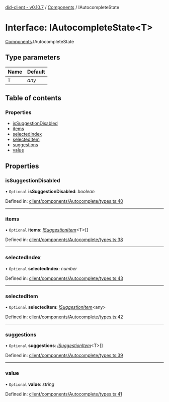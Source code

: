 [did-client - v0.10.7](../README.md) / [Components](../modules/components.md) / IAutocompleteState

# Interface: IAutocompleteState<T\>

[Components](../modules/components.md).IAutocompleteState

## Type parameters

Name | Default |
:------ | :------ |
`T` | *any* |

## Table of contents

### Properties

- [isSuggestionDisabled](components.iautocompletestate.md#issuggestiondisabled)
- [items](components.iautocompletestate.md#items)
- [selectedIndex](components.iautocompletestate.md#selectedindex)
- [selectedItem](components.iautocompletestate.md#selecteditem)
- [suggestions](components.iautocompletestate.md#suggestions)
- [value](components.iautocompletestate.md#value)

## Properties

### isSuggestionDisabled

• `Optional` **isSuggestionDisabled**: *boolean*

Defined in: [client/components/Autocomplete/types.ts:40](https://github.com/Puzzlepart/did/blob/dev/client/components/Autocomplete/types.ts#L40)

___

### items

• `Optional` **items**: [*ISuggestionItem*](components.isuggestionitem.md)<T\>[]

Defined in: [client/components/Autocomplete/types.ts:38](https://github.com/Puzzlepart/did/blob/dev/client/components/Autocomplete/types.ts#L38)

___

### selectedIndex

• `Optional` **selectedIndex**: *number*

Defined in: [client/components/Autocomplete/types.ts:43](https://github.com/Puzzlepart/did/blob/dev/client/components/Autocomplete/types.ts#L43)

___

### selectedItem

• `Optional` **selectedItem**: [*ISuggestionItem*](components.isuggestionitem.md)<any\>

Defined in: [client/components/Autocomplete/types.ts:42](https://github.com/Puzzlepart/did/blob/dev/client/components/Autocomplete/types.ts#L42)

___

### suggestions

• `Optional` **suggestions**: [*ISuggestionItem*](components.isuggestionitem.md)<T\>[]

Defined in: [client/components/Autocomplete/types.ts:39](https://github.com/Puzzlepart/did/blob/dev/client/components/Autocomplete/types.ts#L39)

___

### value

• `Optional` **value**: *string*

Defined in: [client/components/Autocomplete/types.ts:41](https://github.com/Puzzlepart/did/blob/dev/client/components/Autocomplete/types.ts#L41)
